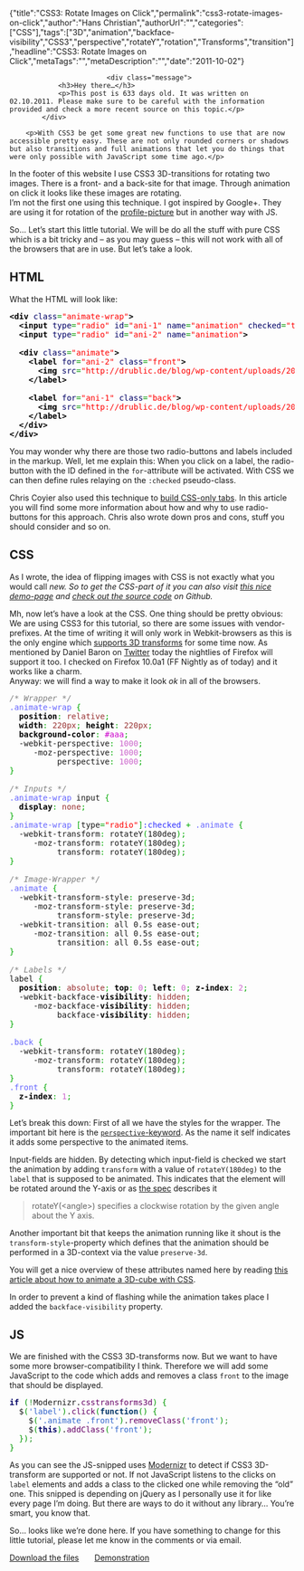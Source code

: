 {"title":"CSS3: Rotate Images on Click","permalink":"css3-rotate-images-on-click","author":"Hans Christian","authorUrl":"","categories":["CSS"],"tags":["3D","animation","backface-visibility","CSS3","perspective","rotateY","rotation","Transforms","transition"],"headline":"CSS3: Rotate Images on Click","metaTags":"","metaDescription":"","date":"2011-10-02"}


		

		
		
							<div class="message">
				<h3>Hey there…</h3>
				<p>This post is 633 days old. It was written on 02.10.2011. Please make sure to be careful with the information provided and check a more recent source on this topic.</p>
			</div>
		
		<p>With CSS3 be get some great new functions to use that are now accessible pretty easy. These are not only rounded corners or shadows but also transitions and full animations that let you do things that were only possible with JavaScript some time ago.</p>
<p>In the footer of this website I use CSS3 3D-transitions for rotating two images. There is a front- and a back-site for that image. Through animation on click it looks like these images are rotating.<br />
I’m not the first one using this technique. I got inspired by Google+. They are using it for rotation of the <a title="My Google+ Stream" href="https://plus.google.com/112019818423540363330/posts" target="_blank">profile-picture</a> but in another way with JS.</p>
<p>So… Let’s start this little tutorial. We will be do all the stuff with pure CSS which is a bit tricky and – as you may guess – this will not work with all of the browsers that are in use. But let’s take a look.</p>
<h2>HTML</h2>
<p>What the HTML will look like:</p>

<div class="wp_syntax"><div class="code"><pre class="xml" style="font-family: monospace;"><span style="color: #009900;"><span style="color: #000000; font-weight: bold;">&lt;div</span>&nbsp;<span style="color: #000066;">class</span>=<span style="color: #ff0000;">"animate-wrap"</span><span style="color: #000000; font-weight: bold;">&gt;</span></span>
  <span style="color: #009900;"><span style="color: #000000; font-weight: bold;">&lt;input</span>&nbsp;<span style="color: #000066;">type</span>=<span style="color: #ff0000;">"radio"</span>&nbsp;<span style="color: #000066;">id</span>=<span style="color: #ff0000;">"ani-1"</span>&nbsp;<span style="color: #000066;">name</span>=<span style="color: #ff0000;">"animation"</span>&nbsp;<span style="color: #000066;">checked</span>=<span style="color: #ff0000;">"true"</span><span style="color: #000000; font-weight: bold;">&gt;</span></span>
  <span style="color: #009900;"><span style="color: #000000; font-weight: bold;">&lt;input</span>&nbsp;<span style="color: #000066;">type</span>=<span style="color: #ff0000;">"radio"</span>&nbsp;<span style="color: #000066;">id</span>=<span style="color: #ff0000;">"ani-2"</span>&nbsp;<span style="color: #000066;">name</span>=<span style="color: #ff0000;">"animation"</span><span style="color: #000000; font-weight: bold;">&gt;</span></span>
&nbsp;
  <span style="color: #009900;"><span style="color: #000000; font-weight: bold;">&lt;div</span>&nbsp;<span style="color: #000066;">class</span>=<span style="color: #ff0000;">"animate"</span><span style="color: #000000; font-weight: bold;">&gt;</span></span>
    <span style="color: #009900;"><span style="color: #000000; font-weight: bold;">&lt;label</span>&nbsp;<span style="color: #000066;">for</span>=<span style="color: #ff0000;">"ani-2"</span> <span style="color: #000066;">class</span>=<span style="color: #ff0000;">"front"</span><span style="color: #000000; font-weight: bold;">&gt;</span></span>
      <span style="color: #009900;"><span style="color: #000000; font-weight: bold;">&lt;img</span>&nbsp;<span style="color: #000066;">src</span>=<span style="color: #ff0000;">"http://drublic.de/blog/wp-content/uploads/2011/10/rotate-images.jpg"</span>&nbsp;<span style="color: #000066;">width</span>=<span style="color: #ff0000;">"220"</span>&nbsp;<span style="color: #000066;">height</span>=<span style="color: #ff0000;">"220"</span>&nbsp;<span style="color: #000066;">alt</span>=<span style="color: #ff0000;">"A photo of me."</span><span style="color: #000000; font-weight: bold;">&gt;</span></span>
    <span style="color: #009900;"><span style="color: #000000; font-weight: bold;">&lt;/label<span style="color: #000000; font-weight: bold;">&gt;</span></span></span>
&nbsp;
    <span style="color: #009900;"><span style="color: #000000; font-weight: bold;">&lt;label</span>&nbsp;<span style="color: #000066;">for</span>=<span style="color: #ff0000;">"ani-1"</span>&nbsp;<span style="color: #000066;">class</span>=<span style="color: #ff0000;">"back"</span><span style="color: #000000; font-weight: bold;">&gt;</span></span>
      <span style="color: #009900;"><span style="color: #000000; font-weight: bold;">&lt;img</span>&nbsp;<span style="color: #000066;">src</span>=<span style="color: #ff0000;">"http://drublic.de/blog/wp-content/uploads/2011/10/rotate-images-2.jpg"</span>&nbsp;<span style="color: #000066;">width</span>=<span style="color: #ff0000;">"220"</span>&nbsp;<span style="color: #000066;">height</span>=<span style="color: #ff0000;">"220"</span>&nbsp;<span style="color: #000066;">alt</span>=<span style="color: #ff0000;">"Another photo of me."</span><span style="color: #000000; font-weight: bold;">&gt;</span></span>
    <span style="color: #009900;"><span style="color: #000000; font-weight: bold;">&lt;/label<span style="color: #000000; font-weight: bold;">&gt;</span></span></span>
  <span style="color: #009900;"><span style="color: #000000; font-weight: bold;">&lt;/div<span style="color: #000000; font-weight: bold;">&gt;</span></span></span>
<span style="color: #009900;"><span style="color: #000000; font-weight: bold;">&lt;/div<span style="color: #000000; font-weight: bold;">&gt;</span></span></span></pre></div></div>

<p>You may wonder why there are those two radio-buttons and labels included in the markup. Well, let me explain this: When you click on a label, the radio-button with the ID defined in the <code>for</code>-attribute will be activated. With CSS we can then define rules relaying on the <code>:checked</code> pseudo-class.</p>
<p>Chris Coyier also used this technique to <a title="Functional CSS Tabs Revisited" href="http://css-tricks.com/13758-functional-css-tabs-revisited/" target="_blank">build CSS-only tabs</a>. In this article you will find some more information about how and why to use radio-buttons for this approach. Chris also wrote down pros and cons, stuff you should consider and so on.</p>
<h2>CSS</h2>
<p>As I wrote, the idea of flipping images with CSS is not exactly what you would call <i>new. So to get the CSS-part of it you can also visit <a href="http://css3.bradshawenterprises.com/flip/" title="How to do the CSS for flipping images" target="_blank">this nice demo-page</a>&nbsp;and <a href="https://github.com/richbradshaw/CSS-Transitions-Transforms-and-Animation/blob/master/flip.php" title="The whole CSS3-package for flipping images on Github" target="_blank">check out the source code</a> on Github.</i></p>
<p>Mh, now let’s have a look at the CSS. One thing should be pretty obvious: We are using CSS3 for this tutorial, so there are some issues with vendor-prefixes. At the time of writing it will only work in Webkit-browsers as this is the only engine which <a href="http://www.w3.org/TR/css3-3d-transforms/" title="Read the specification for CSS3-3D-transforms" target="_blank">supports 3D transforms</a> for some time now. As mentioned by Daniel Baron on <a href="https://twitter.com/davidbaron/status/120195056551477249" title="CSS 3D transforms are now enabled on the Nightly channel of Firefox, thanks to good work by Matt Woodrow." target="_blank">Twitter</a> today the nightlies of Firefox will support it too. I checked on Firefox 10.0a1 (FF Nightly as of today) and it works like a charm.<br />
Anyway: we will find a way to make it look <em>ok</em> in all of the browsers.</p>

<div class="wp_syntax"><div class="code"><pre class="css" style="font-family: monospace;"><span style="color: #808080; font-style: italic;">/* Wrapper */</span>
<span style="color: #6666ff;">.animate-wrap</span> <span style="color: #00AA00;">{</span>
  <span style="color: #000000; font-weight: bold;">position</span><span style="color: #00AA00;">:</span> <span style="color: #993333;">relative</span><span style="color: #00AA00;">;</span>
  <span style="color: #000000; font-weight: bold;">width</span><span style="color: #00AA00;">:</span> <span style="color: #933;">220px</span><span style="color: #00AA00;">;</span> <span style="color: #000000; font-weight: bold;">height</span><span style="color: #00AA00;">:</span> <span style="color: #933;">220px</span><span style="color: #00AA00;">;</span>
  <span style="color: #000000; font-weight: bold;">background-color</span><span style="color: #00AA00;">:</span> <span style="color: #cc00cc;">#aaa</span><span style="color: #00AA00;">;</span>
  -webkit-perspective<span style="color: #00AA00;">:</span> <span style="color: #cc66cc;">1000</span><span style="color: #00AA00;">;</span>
     -moz-perspective<span style="color: #00AA00;">:</span> <span style="color: #cc66cc;">1000</span><span style="color: #00AA00;">;</span>
          perspective<span style="color: #00AA00;">:</span> <span style="color: #cc66cc;">1000</span><span style="color: #00AA00;">;</span>
<span style="color: #00AA00;">}</span>
&nbsp;
<span style="color: #808080; font-style: italic;">/* Inputs */</span>
<span style="color: #6666ff;">.animate-wrap</span> input <span style="color: #00AA00;">{</span>
  <span style="color: #000000; font-weight: bold;">display</span><span style="color: #00AA00;">:</span> <span style="color: #993333;">none</span><span style="color: #00AA00;">;</span>
<span style="color: #00AA00;">}</span>
<span style="color: #6666ff;">.animate-wrap</span> <span style="color: #00AA00;">[</span>type<span style="color: #00AA00;">=</span><span style="color: #ff0000;">"radio"</span><span style="color: #00AA00;">]</span><span style="color: #3333ff;">:checked </span><span style="color: #00AA00;">+</span> <span style="color: #6666ff;">.animate</span> <span style="color: #00AA00;">{</span>
  -webkit-transform<span style="color: #00AA00;">:</span> rotateY<span style="color: #00AA00;">(</span>180deg<span style="color: #00AA00;">)</span><span style="color: #00AA00;">;</span>
     -moz-transform<span style="color: #00AA00;">:</span> rotateY<span style="color: #00AA00;">(</span>180deg<span style="color: #00AA00;">)</span><span style="color: #00AA00;">;</span>
          transform<span style="color: #00AA00;">:</span> rotateY<span style="color: #00AA00;">(</span>180deg<span style="color: #00AA00;">)</span><span style="color: #00AA00;">;</span>
<span style="color: #00AA00;">}</span>
&nbsp;
<span style="color: #808080; font-style: italic;">/* Image-Wrapper */</span>
<span style="color: #6666ff;">.animate</span> <span style="color: #00AA00;">{</span>
  -webkit-transform-style<span style="color: #00AA00;">:</span> preserve-3d<span style="color: #00AA00;">;</span>
     -moz-transform-style<span style="color: #00AA00;">:</span> preserve-3d<span style="color: #00AA00;">;</span>
          transform-style<span style="color: #00AA00;">:</span> preserve-3d<span style="color: #00AA00;">;</span>
  -webkit-transition<span style="color: #00AA00;">:</span> all 0.5s ease-out<span style="color: #00AA00;">;</span>
     -moz-transition<span style="color: #00AA00;">:</span> all 0.5s ease-out<span style="color: #00AA00;">;</span>
          transition<span style="color: #00AA00;">:</span> all 0.5s ease-out<span style="color: #00AA00;">;</span>
<span style="color: #00AA00;">}</span>
&nbsp;
<span style="color: #808080; font-style: italic;">/* Labels */</span>
label <span style="color: #00AA00;">{</span>
  <span style="color: #000000; font-weight: bold;">position</span><span style="color: #00AA00;">:</span> <span style="color: #993333;">absolute</span><span style="color: #00AA00;">;</span> <span style="color: #000000; font-weight: bold;">top</span><span style="color: #00AA00;">:</span> <span style="color: #cc66cc;">0</span><span style="color: #00AA00;">;</span> <span style="color: #000000; font-weight: bold;">left</span><span style="color: #00AA00;">:</span> <span style="color: #cc66cc;">0</span><span style="color: #00AA00;">;</span> <span style="color: #000000; font-weight: bold;">z-index</span><span style="color: #00AA00;">:</span> <span style="color: #cc66cc;">2</span><span style="color: #00AA00;">;</span>
  -webkit-backface-<span style="color: #000000; font-weight: bold;">visibility</span><span style="color: #00AA00;">:</span> <span style="color: #993333;">hidden</span><span style="color: #00AA00;">;</span>
     -moz-backface-<span style="color: #000000; font-weight: bold;">visibility</span><span style="color: #00AA00;">:</span> <span style="color: #993333;">hidden</span><span style="color: #00AA00;">;</span>
          backface-<span style="color: #000000; font-weight: bold;">visibility</span><span style="color: #00AA00;">:</span> <span style="color: #993333;">hidden</span><span style="color: #00AA00;">;</span>
<span style="color: #00AA00;">}</span>
&nbsp;
<span style="color: #6666ff;">.back</span> <span style="color: #00AA00;">{</span>
  -webkit-transform<span style="color: #00AA00;">:</span> rotateY<span style="color: #00AA00;">(</span>180deg<span style="color: #00AA00;">)</span><span style="color: #00AA00;">;</span>
     -moz-transform<span style="color: #00AA00;">:</span> rotateY<span style="color: #00AA00;">(</span>180deg<span style="color: #00AA00;">)</span><span style="color: #00AA00;">;</span>
          transform<span style="color: #00AA00;">:</span> rotateY<span style="color: #00AA00;">(</span>180deg<span style="color: #00AA00;">)</span><span style="color: #00AA00;">;</span>
<span style="color: #00AA00;">}</span>
<span style="color: #6666ff;">.front</span> <span style="color: #00AA00;">{</span>
  <span style="color: #000000; font-weight: bold;">z-index</span><span style="color: #00AA00;">:</span> <span style="color: #cc66cc;">1</span><span style="color: #00AA00;">;</span>
<span style="color: #00AA00;">}</span></pre></div></div>

<p>Let’s break this down: First of all we have the styles for the wrapper. The important bit here is the <a href="http://dev.w3.org/csswg/css3-3d-transforms/#perspective-property" title="CSS3-perspective in the spec" target="_blank"><code>perspective</code>-keyword</a>. As the name it self indicates it adds some perspective to the animated items.</p>
<p>Input-fields are hidden. By detecting which input-field is checked we start the animation by adding <code>transform</code> with a value of <code>rotateY(180deg)</code> to the <code>label</code> that is supposed to be animated. This indicates that the element will be rotated around the Y-axis or as <a href="http://dev.w3.org/csswg/css3-3d-transforms/#transform-functions" title="The spec about rotateY">the spec</a> describes it</p>
<blockquote><p>rotateY(&lt;angle&gt;) specifies a clockwise rotation by the given angle about the Y axis.</p></blockquote>
<p>Another important bit that keeps the animation running like it shout is the <code>transform-style</code>-property which defines that the animation should be performed in a 3D-context via the value <code>preserve-3d</code>.</p>
<p>You will get a nice overview of these attributes named here by reading <a href="http://www.paulrhayes.com/2009-07/animated-css3-cube-interface-using-3d-transforms/" title="Animated CSS3 cube using 3D transforms" target="_blank">this article about how to animate a 3D-cube with CSS</a>.</p>
<p>In order to prevent a kind of flashing while the animation takes place I added the <code>backface-visibility</code> property.</p>
<h2>JS</h2>
<p>We are finished with the CSS3 3D-transforms now. But we want to have some more browser-compatibility I think. Therefore we will add some JavaScript to the code which adds and removes a class <code>front</code> to the image that should be displayed.</p>

<div class="wp_syntax"><div class="code"><pre class="javascript" style="font-family: monospace;"><span style="color: #000066; font-weight: bold;">if</span> <span style="color: #009900;">(</span><span style="color: #339933;">!</span>Modernizr.<span style="color: #660066;">csstransforms3d</span><span style="color: #009900;">)</span> <span style="color: #009900;">{</span>
  $<span style="color: #009900;">(</span><span style="color: #3366CC;">'label'</span><span style="color: #009900;">)</span>.<span style="color: #660066;">click</span><span style="color: #009900;">(</span><span style="color: #003366; font-weight: bold;">function</span><span style="color: #009900;">(</span><span style="color: #009900;">)</span> <span style="color: #009900;">{</span>
    $<span style="color: #009900;">(</span><span style="color: #3366CC;">'.animate .front'</span><span style="color: #009900;">)</span>.<span style="color: #660066;">removeClass</span><span style="color: #009900;">(</span><span style="color: #3366CC;">'front'</span><span style="color: #009900;">)</span><span style="color: #339933;">;</span>
    $<span style="color: #009900;">(</span><span style="color: #000066; font-weight: bold;">this</span><span style="color: #009900;">)</span>.<span style="color: #660066;">addClass</span><span style="color: #009900;">(</span><span style="color: #3366CC;">'front'</span><span style="color: #009900;">)</span><span style="color: #339933;">;</span>
  <span style="color: #009900;">}</span><span style="color: #009900;">)</span><span style="color: #339933;">;</span>
<span style="color: #009900;">}</span></pre></div></div>

<p>As you can see the JS-snipped uses <a href="http://modernizr.com" title="Come on… You know Modernizr, right?!" target="_blank">Modernizr</a> to detect if CSS3 3D-transform are supported or not. If not JavaScript listens to the clicks on <code>label</code> elements and adds a class to the clicked one while removing the “old” one. This snipped is depending on jQuery as I personally use it for like every page I’m doing. But there are ways to do it without any library… You’re smart, you know that.</p>
<p>So… looks like we’re done here. If you have something to change for this little tutorial, please let me know in the comments or via email.</p>
<p><a href="http://drublic.de/blog/wp-content/uploads/2011/10/rotate-images-with-css3.zip" title="Download" class="button">Download the files</a>&nbsp;&nbsp;&nbsp;&nbsp;&nbsp;&nbsp;&nbsp;<a href="http://jsfiddle.net/drublic/epHjY/" title="Demo on jsFiddle" class="button">Demonstration</a></p>
				

		
	
